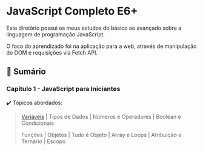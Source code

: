 # JavaScript Completo E6+

Este diretório possui os meus estudos do básico ao avançado sobre a linguagem de programação JavaScript.

O foco do aprendizado foi na aplicação para a web, através de manipulação do DOM e requisições via Fetch API.

## :notebook_with_decorative_cover: Sumário

### Capítulo 1 - JavaScript para Iniciantes

:heavy_check_mark: Tópicos abordados:

> [Variáveis](https://github.com/RomualdoBorges/javascript/blob/main/js-para-iniciantes/script.js) | Tipos de Dados | Números e Operadores | Boolean e Condicionais
>
> Funções | Objetos | Tudo é Objeto | Array e Loops | Atribuição e Ternário | Escopo
